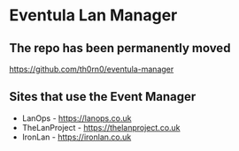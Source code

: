 # Eventula Lan Manager

## The repo has been permanently moved

https://github.com/th0rn0/eventula-manager

## Sites that use the Event Manager

- LanOps - https://lanops.co.uk
- TheLanProject - https://thelanproject.co.uk
- IronLan - https://ironlan.co.uk

